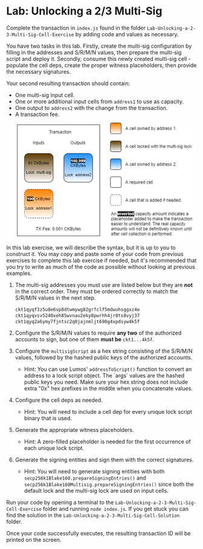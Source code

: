 # Lab: Unlocking a 2/3 Multi-Sig

Complete the transaction in `index.js` found in the folder `Lab-Unlocking-a-2-3-Multi-Sig-Cell-Exercise` by adding code and values as necessary.

You have two tasks in this lab. Firstly, create the multi-sig configuration by filling in the addresses and S/R/M/N values, then prepare the multi-sig script and deploy it. Secondly, consume this newly created multi-sig cell - populate the cell deps, create the proper witness placeholders, then provide the necessary signatures.

Your second resulting transaction should contain:

* One multi-sig input cell.
* One or more additional input cells from `address1` to use as capacity.
* One output to `address2` with the change from the transaction.
* A transaction fee.

![](../.gitbook/assets/transaction-structure%20%284%29.png)

In this lab exercise, we will describe the syntax, but it is up to you to construct it. You may copy and paste some of your code from previous exercises to complete this lab exercise if needed, but it's recommended that you try to write as much of the code as possible without looking at previous examples.

1. The multi-sig addresses you must use are listed below but they are **not** in the correct order. They must be ordered correctly to match the S/R/M/N values in the next step.

   ```text
   ckt1qyqf3z5u8e6vp8dtwmywg82grfclf5mdwuhsggxz4e
   ckt1qyqvsv5240xeh85wvnau2eky8pwrhh4jr8ts8vyj37
   ckt1qyq2a6ymy7fjntsc2q0jajnmljt690g4xpdsyw4k5f
   ```

2. Configure the S/R/M/N values to require **any two** of the authorized accounts to sign, but one of them **must be** `ckt1...4k5f`.
3. Configure the `multisigScript` as a hex string consisting of the S/R/M/N values, followed by the hashed public keys of the authorized accounts.
   * Hint: You can use Lumos' `addressToScript()` function to convert an address to a lock script object. The \`args\` values are the hashed public keys you need. Make sure your hex string does not include extra "0x" hex prefixes in the middle when you concatenate values.
4. Configure the cell deps as needed.
   * Hint: You will need to include a cell dep for every unique lock script binary that is used.
5. Generate the appropriate witness placeholders.
   * Hint: A zero-filled placeholder is needed for the first occurrence of each unique lock script.
6. Generate the signing entities and sign them with the correct signatures.
   * Hint: You will need to generate signing entities with both `secp256k1Blake160.prepareSigningEntries()` and `secp256k1Blake160Multisig.prepareSigningEntries()` since both the default lock and the multi-sig lock are used on input cells.

Run your code by opening a terminal to the `Lab-Unlocking-a-2-3-Multi-Sig-Cell-Exercise` folder and running `node index.js`. If you get stuck you can find the solution in the `Lab-Unlocking-a-2-3-Multi-Sig-Cell-Solution` folder.

Once your code successfully executes, the resulting transaction ID will be printed on the screen.


